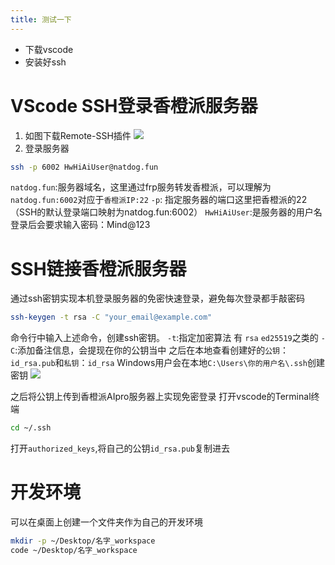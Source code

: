 ```yaml
---
title: 测试一下
---
```


- 下载vscode
- 安装好ssh

# VScode SSH登录香橙派服务器
1. 如图下载Remote-SSH插件
![](https://vip.123pan.cn/1835097054/ymjew503t0m000d5qavemlp9kklltc00DIYwAIa2AwayAcxyAwY=.png)
2.  登录服务器
```bash
ssh -p 6002 HwHiAiUser@natdog.fun
```
`natdog.fun`:服务器域名，这里通过frp服务转发香橙派，可以理解为`natdog.fun:6002`对应于`香橙派IP:22`
`-p`: 指定服务器的端口这里把香橙派的22（SSH的默认登录端口映射为natdog.fun:6002）
`HwHiAiUser`:是服务器的用户名
登录后会要求输入密码：Mind@123

# SSH链接香橙派服务器
通过ssh密钥实现本机登录服务器的免密快速登录，避免每次登录都手敲密码
```bash
ssh-keygen -t rsa -C "your_email@example.com"
```
命令行中输入上述命令，创建ssh密钥。
`-t`:指定加密算法 有 `rsa` `ed25519`之类的
`-C`:添加备注信息，会提现在你的公钥当中
之后在本地查看创建好的`公钥`：`id_rsa.pub`和`私钥`：`id_rsa`
Windows用户会在本地`C:\Users\你的用户名\.ssh`创建密钥
![](https://vip.123pan.cn/1835097054/yk6baz03t0n000d5qav0da4amq1cecxjDIYwAIa2AwayAcxyAwY=.png)

之后将公钥上传到香橙派AIpro服务器上实现免密登录
打开vscode的Terminal终端

```bash
cd ~/.ssh
```
打开`authorized_keys`,将自己的公钥`id_rsa.pub`复制进去
# 开发环境
可以在桌面上创建一个文件夹作为自己的开发环境
```bash
mkdir -p ~/Desktop/名字_workspace
code ~/Desktop/名字_workspace
```